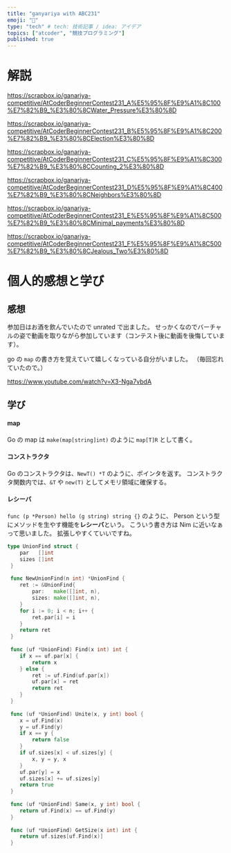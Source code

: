 ```yaml
---
title: "ganyariya with ABC231"
emoji: "🐡"
type: "tech" # tech: 技術記事 / idea: アイデア
topics: ["atcoder", "競技プログラミング"]
published: true
---
```


# 解説

https://scrapbox.io/ganariya-competitive/AtCoderBeginnerContest231_A%E5%95%8F%E9%A1%8C100%E7%82%B9_%E3%80%8CWater_Pressure%E3%80%8D

https://scrapbox.io/ganariya-competitive/AtCoderBeginnerContest231_B%E5%95%8F%E9%A1%8C200%E7%82%B9_%E3%80%8CElection%E3%80%8D

https://scrapbox.io/ganariya-competitive/AtCoderBeginnerContest231_C%E5%95%8F%E9%A1%8C300%E7%82%B9_%E3%80%8CCounting_2%E3%80%8D

https://scrapbox.io/ganariya-competitive/AtCoderBeginnerContest231_D%E5%95%8F%E9%A1%8C400%E7%82%B9_%E3%80%8CNeighbors%E3%80%8D

https://scrapbox.io/ganariya-competitive/AtCoderBeginnerContest231_E%E5%95%8F%E9%A1%8C500%E7%82%B9_%E3%80%8CMinimal_payments%E3%80%8D

https://scrapbox.io/ganariya-competitive/AtCoderBeginnerContest231_F%E5%95%8F%E9%A1%8C500%E7%82%B9_%E3%80%8CJealous_Two%E3%80%8D

# 個人的感想と学び

## 感想

参加日はお酒を飲んでいたので unrated で出ました。
せっかくなのでバーチャルの姿で動画を取りながら参加しています（コンテスト後に動画を後悔しています）。

go の `map` の書き方を覚えていて嬉しくなっている自分がいました。
（毎回忘れていたので。）

https://www.youtube.com/watch?v=X3-Nga7vbdA

## 学び

#### map

Go の map は `make(map[string]int)` のように `map[T]R` として書く。

#### コンストラクタ

Go のコンストラクタは、`NewT() *T` のように、ポインタを返す。
コンストラクタ関数内では、`&T` や `new(T)` としてメモリ領域に確保する。

#### レシーバ

`func (p *Person) hello (g string) string {}` のように、 Person という型にメソッドを生やす機能を**レシーバ**という。
こういう書き方は Nim に近いなぁって思いました。
拡張しやすくていいですね。

```go
type UnionFind struct {
 	par   []int
 	sizes []int
 }
 
 func NewUnionFind(n int) *UnionFind {
 	ret := &UnionFind{
 		par:   make([]int, n),
 		sizes: make([]int, n),
 	}
 	for i := 0; i < n; i++ {
 		ret.par[i] = i
 	}
 	return ret
 }
 
 func (uf *UnionFind) Find(x int) int {
 	if x == uf.par[x] {
 		return x
 	} else {
 		ret := uf.Find(uf.par[x])
 		uf.par[x] = ret
 		return ret
 	}
 }
 
 func (uf *UnionFind) Unite(x, y int) bool {
 	x = uf.Find(x)
 	y = uf.Find(y)
 	if x == y {
 		return false
 	}
 	if uf.sizes[x] < uf.sizes[y] {
 		x, y = y, x
 	}
 	uf.par[y] = x
 	uf.sizes[x] += uf.sizes[y]
 	return true
 }
 
 func (uf *UnionFind) Same(x, y int) bool {
 	return uf.Find(x) == uf.Find(y)
 }
 
 func (uf *UnionFind) GetSize(x int) int {
 	return uf.sizes[uf.Find(x)]
 }
 
```
